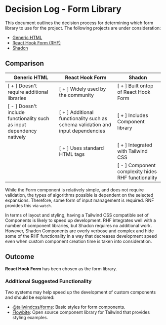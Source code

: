 # Decision Log - Form Library

This document outlines the decision process for determining which form library to use for the project. The following
projects are under consideration:

- [Generic HTML](https://react.dev/reference/react-dom/components/form)
- [React Hook Form (RHF)](https://react-hook-form.com/)
- [Shadcn](https://ui.shadcn.com/)

## Comparison

| Generic HTML                                                          | React Hook Form                                                                 | Shadcn                                             |
| --------------------------------------------------------------------- | ------------------------------------------------------------------------------- | -------------------------------------------------- |
| [ + ] Doesn't require additional libraries                            | [ + ] Widely used by the community                                              | [ + ] Built ontop of React Hook Form               |
| [ - ] Doesn't include functionality such as input dependency natively | [ + ] Additional functionality such as schema validation and input dependencies | [ + ] Includes Component library                   |
|                                                                       | [ + ] Uses standard HTML tags                                                   | [ + ] Integrated with Tailwind CSS                 |
|                                                                       |                                                                                 | [ - ] Component complexity hides RHF functionality |

While the Form component is relatively simple, and does not require validation, the types of algorithms possible is
dependent on the selected expansions. Therefore, some form of input management is required. RNF provides this via
`watch`.

In terms of layout and styling, having a Tailwind CSS compatible set of Components is likely to speed up development.
RHF integrates well with a number of component libraries, but Shadcn requires no additional work. However, Shadcn
Components are overly verbose and complex and hide some of the RHF functionality in a way that decreases development
speed even when custom component creation time is taken into consideration.

## Outcome

**React Hook Form** has been chosen as the form library.

### Additional Suggested Functionality

Two systems may help speed up the development of custom components and should be explored:

- [@tailwindcss/forms](https://github.com/tailwindlabs/tailwindcss-forms): Basic styles for form components.
- [Flowbite](https://flowbite.com/): Open source component library for Tailwind that provides styling examples.
